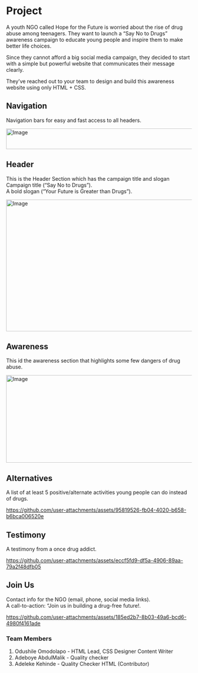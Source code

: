 # Project
A youth NGO called Hope for the Future is worried about the rise of drug abuse among teenagers. They want to launch a “Say No to Drugs” awareness campaign to educate young people and inspire them to make better life choices.  

Since they cannot afford a big social media campaign, they decided to start with a simple but powerful website that communicates their message clearly.  

They’ve reached out to your team to design and build this awareness website using only HTML + CSS.  


## Navigation
Navigation bars for easy and fast access to all headers.

<img width="950" height="56" alt="Image" src="https://github.com/user-attachments/assets/f91e7645-4436-45d2-a8ae-6a756c9efdaf" />


## Header
This is the Header Section which has the campaign title and slogan
Campaign title (“Say No to Drugs”).  
A bold slogan (“Your Future is Greater than Drugs”).  

<img width="699" height="358" alt="Image" src="https://github.com/user-attachments/assets/615b311f-cb22-4f81-b095-51b7f3c8e127" />


## Awareness
This id the awareness section that highlights some few dangers of drug abuse.

<img width="717" height="238" alt="Image" src="https://github.com/user-attachments/assets/781b951c-b742-4def-b8af-2e3a3f84aa8e" />


## Alternatives
A list of at least 5 positive/alternate activities young people can do instead of drugs. 

https://github.com/user-attachments/assets/95819526-fb04-4020-b658-b6bca006520e


## Testimony
A testimony from a once drug addict.

https://github.com/user-attachments/assets/eccf5fd9-df5a-4906-89aa-79a2f48dfb05


## Join Us
Contact info for the NGO (email, phone, social media links).  
A call-to-action: “Join us in building a drug-free future!.

https://github.com/user-attachments/assets/185ed2b7-8b03-49a6-bcd6-4980f4161ade


### Team Members
1. Odushile Omodolapo - HTML Lead, CSS Designer Content Writer
2. Adeboye AbdulMalik - Quality checker
3. Adeleke Kehinde - Quality Checker HTML (Contributor)
